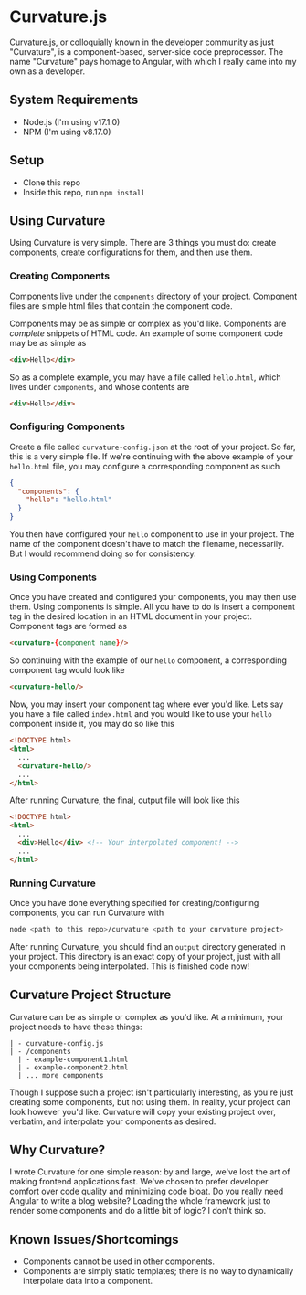 # Curvature.js
Curvature.js, or colloquially known in the developer community as just "Curvature", is a component-based, server-side code preprocessor. The name "Curvature" pays homage to Angular, with which I really came into my own as a developer.

## System Requirements
- Node.js (I'm using v17.1.0)
- NPM (I'm using v8.17.0)

## Setup
- Clone this repo
- Inside this repo, run `npm install`

## Using Curvature
Using Curvature is very simple. There are 3 things you must do: create components, create configurations for them, and then use them.

### Creating Components
Components live under the `components` directory of your project. Component files are simple html files that contain the component code.

Components may be as simple or complex as you'd like. Components are *complete* snippets of HTML code. An example of some component code may be as simple as
```html
<div>Hello</div>
```

So as a complete example, you may have a file called `hello.html`, which lives under `components`, and whose contents are
```html
<div>Hello</div>
```

### Configuring Components
Create a file called `curvature-config.json` at the root of your project. So far, this is a very simple file. If we're continuing with the above example of your `hello.html` file, you may configure a corresponding component as such
```json
{
  "components": {
    "hello": "hello.html"
  }
}
```

You then have configured your `hello` component to use in your project. The name of the component doesn't have to match the filename, necessarily. But I would recommend doing so for consistency.

### Using Components
Once you have created and configured your components, you may then use them. Using components is simple. All you have to do is insert a component tag in the desired location in an HTML document in your project. Component tags are formed as
```html
<curvature-{component name}/>
```
So continuing with the example of our `hello` component, a corresponding component tag would look like
```html
<curvature-hello/>
```

Now, you may insert your component tag where ever you'd like. Lets say you have a file called `index.html` and you would like to use your `hello` component inside it, you may do so like this
```html
<!DOCTYPE html>
<html>
  ...
  <curvature-hello/>
  ...
</html>
```

After running Curvature, the final, output file will look like this
```html
<!DOCTYPE html>
<html>
  ...
  <div>Hello</div> <!-- Your interpolated component! -->
  ...
</html>
```

### Running Curvature
Once you have done everything specified for creating/configuring components, you can run Curvature with
```bash
node <path to this repo>/curvature <path to your curvature project>
```

After running Curvature, you should find an `output` directory generated in your project. This directory is an exact copy of your project, just with all your components being interpolated. This is finished code now!

## Curvature Project Structure
Curvature can be as simple or complex as you'd like. At a minimum, your project needs to have these things:
```
| - curvature-config.js
| - /components
  | - example-component1.html
  | - example-component2.html
  | ... more components
```
Though I suppose such a project isn't particularly interesting, as you're just creating some components, but not using them. In reality, your project can look however you'd like. Curvature will copy your existing project over, verbatim, and interpolate your components as desired.

## Why Curvature?
I wrote Curvature for one simple reason: by and large, we've lost the art of making frontend applications fast. We've chosen to prefer developer comfort over code quality and minimizing code bloat. Do you really need Angular to write a blog website? Loading the whole framework just to render some components and do a little bit of logic? I don't think so.

## Known Issues/Shortcomings
- Components cannot be used in other components.
- Components are simply static templates; there is no way to dynamically interpolate data into a component.